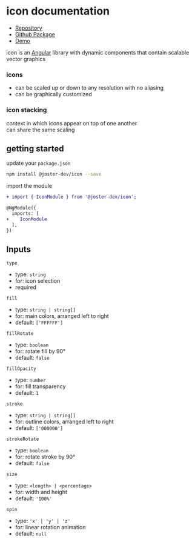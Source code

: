 # icon documentation
- [Repository](https://github.com/joster-dev/icon)
- [Github Package](https://github.com/joster-dev/icon/packages/327210)
- [Demo](https://joster-dev.github.io/icon/)

icon is an [Angular](https://angular.io/) library with dynamic components that contain scalable vector graphics

### icons
- can be scaled up or down to any resolution with no aliasing
- can be graphically customized

### icon stacking
context in which icons appear on top of one another  
can share the same scaling

## getting started
update your `package.json`
```bash
npm install @joster-dev/icon --save
```
import the module
```diff
+ import { IconModule } from '@joster-dev/icon';

@NgModule({
  imports: [
+    IconModule
  ],
})
```
   
## Inputs
`type`
   - type: `string`
   - for: icon selection
   - required

`fill`
   - type: `string | string[]`
   - for: main colors, arranged left to right
   - default: `['FFFFFF']`

`fillRotate`
   - type: `boolean`
   - for: rotate fill by 90°
   - default: `false`

`fillOpacity`
   - type: `number`
   - for: fill transparency
   - default: `1`

`stroke`
   - type: `string | string[]`
   - for: outline colors, arranged left to right
   - default: `['000000']`

`strokeRotate`
   - type: `boolean`
   - for: rotate stroke by 90°
   - default: `false`

`size`
   - type: `<length> | <percentage>`
   - for: width and height
   - default: `'100%'`

`spin`
   - type: `'x' | 'y' | 'z'`
   - for: linear rotation animation 
   - default: `null`
